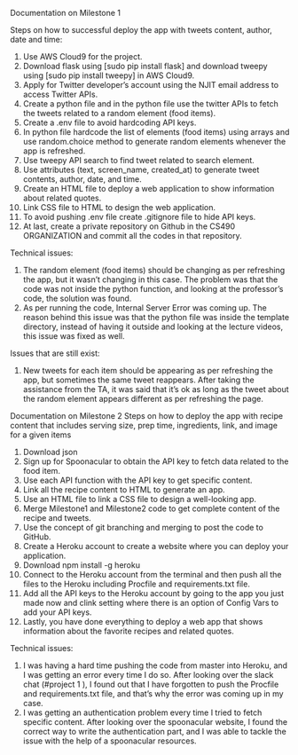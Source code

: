 Documentation on Milestone 1


Steps on how to successful deploy the app with tweets content, author, date and time:  
1.	Use AWS Cloud9 for the project. 
2.	Download flask using [sudo pip install flask] and download tweepy using [sudo pip install tweepy] in AWS Cloud9.  
3.	Apply for Twitter developer’s account using the NJIT email address to access Twitter APIs.
4.	Create a python file and in the python file use the twitter APIs to fetch the tweets related to a random element (food items).
5.  Create a .env file to avoid hardcoding API keys.
6.	In python file hardcode the list of elements (food items) using arrays and use random.choice method to generate random elements whenever the app is refreshed.
7.	Use tweepy API search to find tweet related to search element.   
8.	Use attributes (text, screen_name, created_at) to generate tweet contents, author, date, and time.   
9.	Create an HTML file to deploy a web application to show information about related quotes.
10.	Link CSS file to HTML to design the web application.
11.	To avoid pushing .env file create .gitignore file to hide API keys.
12.	At last, create a private repository on Github in the CS490 ORGANIZATION and commit all the codes in that repository. 


Technical issues:
1.	The random element (food items) should be changing as per refreshing the app, but it wasn’t changing in this case. The problem was that the code was not inside the python function, and looking at the professor’s code, the solution was found.
2.	As per running the code, Internal Server Error was coming up. The reason behind this issue was that the python file was inside the template directory, instead of having it outside and looking at the lecture videos, this issue was fixed as well. 


Issues that are still exist: 
1.	New tweets for each item should be appearing as per refreshing the app, but sometimes the same tweet reappears. After taking the assistance from the TA, it was said that it’s ok as long as the tweet about the random element appears different as per refreshing the page. 



Documentation on Milestone 2 
Steps on how to deploy the app with recipe content that includes serving size, prep time, ingredients, link, and image for a given items
1.	Download json 
2.	Sign up for Spoonacular to obtain the API key to fetch data related to the food item. 
3.	Use each API function with the API key to get specific content. 
4.	Link all the recipe content to HTML to generate an app.
5.	Use an HTML file to link a CSS file to design a well-looking app.  
6.	Merge Milestone1 and Milestone2 code to get complete content of the recipe and tweets. 
7.	Use the concept of git branching and merging to post the code to GitHub. 
8.	Create a Heroku account to create a website where you can deploy your application.
9.	Download npm install -g heroku 
10.	Connect to the Heroku account from the terminal and then push all the files to the Heroku including Procfile and requirements.txt file. 
11.	Add all the API keys to the Heroku account by going to the app you just made now and clink setting where there is an option of Config Vars to add your API keys. 
12.	Lastly, you have done everything to deploy a web app that shows information about the favorite recipes and related quotes. 

Technical issues:
1.	I was having a hard time pushing the code from master into Heroku, and I was getting an error every time I do so. After looking over the slack chat (#project 1 ), I found out that I have forgotten to push the Procfile and requirements.txt file, and that’s why the error was coming up in my case. 
2.	I was getting an authentication problem every time I tried to fetch specific content. After looking over the spoonacular website, I found the correct way to write the authentication part, and I was able to tackle the issue with the help of a spoonacular resources. 

